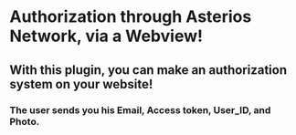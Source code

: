 # Authorization through Asterios Network, via a Webview!
## With this plugin, you can make an authorization system on your website!
### The user sends you his Email, Access token, User_ID, and Photo.
